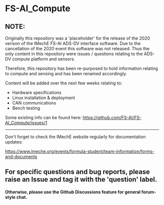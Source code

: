 # FS-AI_Compute

## NOTE:
Originally this repository was a 'placeholder' for the release of the 2020 verison of the IMechE FS-AI ADS-DV interface software. Due to the cancellation of the 2020 event this software was not released. Thus the only content in this repository were issues / questions relating to the ADS-DV compute platform and sensors.

Therefore, this repository has been re-purposed to hold information relating to compute and sensing and has been renamed accordingly.

Content will be added over the next few weeks relating to:

* Hardware specifications
* Linux installation & deployment
* CAN communications
* Bench testing

Some existing info can be found here: https://github.com/FS-AI/FS-AI_Compute/issues/1

----
Don't forget to check the IMechE website regularly for documentation updates:

https://www.imeche.org/events/formula-student/team-information/forms-and-documents

## For specific questions and bug reports, please raise an Issue and tag it with the 'question' label.
#### Otherwise, please use the Github Discussions feature for general forum-style chat.
